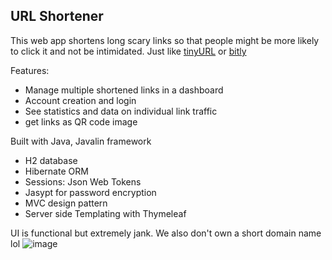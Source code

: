 ## URL Shortener 
This web app shortens long scary links so that people might be more likely to click it and not be intimidated. Just like [tinyURL](https://tinyurl.com/app) or [bitly](https://bitly.com/)

Features:
* Manage multiple shortened links in a dashboard
* Account creation and login
* See statistics and data on individual link traffic
* get links as QR code image

Built with Java, Javalin framework
* H2 database 
* Hibernate ORM
* Sessions: Json Web Tokens 
* Jasypt for password encryption
* MVC design pattern
* Server side Templating with Thymeleaf


UI is functional but extremely jank. We also don't own a short domain name lol
![image](https://user-images.githubusercontent.com/57234183/235785023-cdf9c20d-5b1a-481e-9cdd-2c49e158d155.png)
